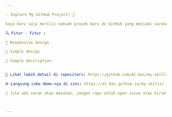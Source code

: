 ```yaml
---

✨ Explore My GitHub Project! 🚀

Saya baru saja merilis sebuah proyek baru di GitHub yang menjadi sarana belajar saya dalam pemrograman utamanya dalam web development.

🔍 Fitur - Fitur :

🔰 Responsive design

🔰 Simple design

🔰 Simple description


📂 Lihat lebih detail di repositori: https://github.com/Al-bai/my-skills.git

🌐 Langsung coba demo-nya di sini: https://al-bai.github.io/my-skills/

💬 Jika ada saran atau masukan, jangan ragu untuk open issue atau kirim pull request. Kolaborasi sangat saya nantikan!



---
```

